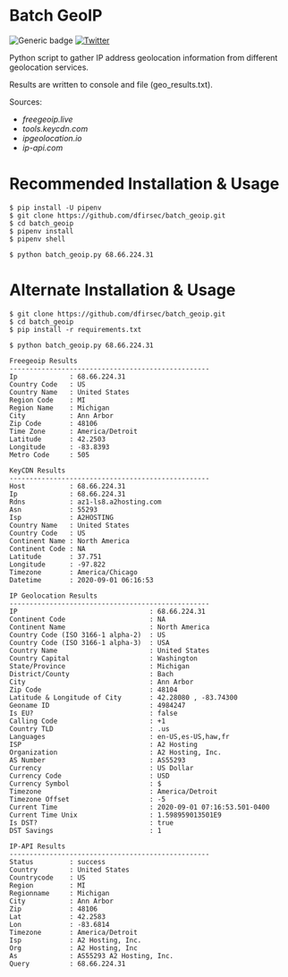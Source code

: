 # Batch GeoIP

![Generic badge](https://img.shields.io/badge/python-3.7-blue.svg) [![Twitter](https://img.shields.io/badge/Twitter-@pulsecode-blue.svg)](https://twitter.com/pulsecode)

Python script to gather IP address geolocation information from different geolocation services.

Results are written to console and file (geo_results.txt).

Sources:
- *freegeoip.live*
- *tools.keycdn.com*
- *ipgeolocation.io*
- *ip-api.com*

# Recommended Installation & Usage

```text
$ pip install -U pipenv
$ git clone https://github.com/dfirsec/batch_geoip.git
$ cd batch_geoip
$ pipenv install
$ pipenv shell

$ python batch_geoip.py 68.66.224.31
```

# Alternate Installation & Usage

```text
$ git clone https://github.com/dfirsec/batch_geoip.git
$ cd batch_geoip
$ pip install -r requirements.txt

$ python batch_geoip.py 68.66.224.31
```

```console
Freegeoip Results
--------------------------------------------------
Ip             : 68.66.224.31
Country Code   : US
Country Name   : United States
Region Code    : MI
Region Name    : Michigan
City           : Ann Arbor
Zip Code       : 48106
Time Zone      : America/Detroit
Latitude       : 42.2503
Longitude      : -83.8393
Metro Code     : 505

KeyCDN Results
--------------------------------------------------
Host           : 68.66.224.31
Ip             : 68.66.224.31
Rdns           : az1-ls8.a2hosting.com
Asn            : 55293
Isp            : A2HOSTING
Country Name   : United States
Country Code   : US
Continent Name : North America
Continent Code : NA
Latitude       : 37.751
Longitude      : -97.822
Timezone       : America/Chicago
Datetime       : 2020-09-01 06:16:53

IP Geolocation Results
--------------------------------------------------
IP                                 : 68.66.224.31
Continent Code                     : NA
Continent Name                     : North America
Country Code (ISO 3166-1 alpha-2)  : US
Country Code (ISO 3166-1 alpha-3)  : USA
Country Name                       : United States
Country Capital                    : Washington
State/Province                     : Michigan
District/County                    : Bach
City                               : Ann Arbor
Zip Code                           : 48104
Latitude & Longitude of City       : 42.28080 , -83.74300
Geoname ID                         : 4984247
Is EU?                             : false
Calling Code                       : +1
Country TLD                        : .us
Languages                          : en-US,es-US,haw,fr
ISP                                : A2 Hosting
Organization                       : A2 Hosting, Inc.
AS Number                          : AS55293
Currency                           : US Dollar
Currency Code                      : USD
Currency Symbol                    : $
Timezone                           : America/Detroit
Timezone Offset                    : -5
Current Time                       : 2020-09-01 07:16:53.501-0400
Current Time Unix                  : 1.598959013501E9
Is DST?                            : true
DST Savings                        : 1

IP-API Results
--------------------------------------------------
Status         : success
Country        : United States
Countrycode    : US
Region         : MI
Regionname     : Michigan
City           : Ann Arbor
Zip            : 48106
Lat            : 42.2583
Lon            : -83.6814
Timezone       : America/Detroit
Isp            : A2 Hosting, Inc.
Org            : A2 Hosting, Inc
As             : AS55293 A2 Hosting, Inc.
Query          : 68.66.224.31
```
